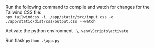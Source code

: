 Run the following command to compile and watch for changes for the Tailwind CSS file:  
`npx tailwindcss -i ./app/static/src/input.css -o ./app/static/dist/css/output.css --watch`

Activate the python environment
`.\.venv\Scripts\activate`

Run flask
`python .\app.py`